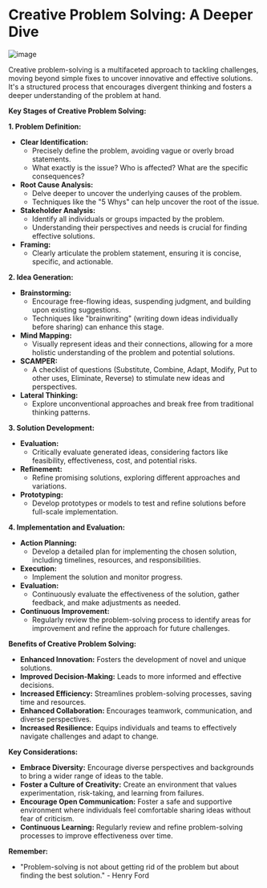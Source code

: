 # Creative Problem Solving: A Deeper Dive

![image](https://github.com/user-attachments/assets/28dbc7fc-ae26-4838-b4e3-7ae62c6889bd)


Creative problem-solving is a multifaceted approach to tackling challenges, moving beyond simple fixes to uncover innovative and effective solutions. It's a structured process that encourages divergent thinking and fosters a deeper understanding of the problem at hand.

**Key Stages of Creative Problem Solving:**

**1. Problem Definition:**

* **Clear Identification:** 
    * Precisely define the problem, avoiding vague or overly broad statements. 
    * What exactly is the issue? Who is affected? What are the specific consequences?
* **Root Cause Analysis:**
    * Delve deeper to uncover the underlying causes of the problem. 
    * Techniques like the "5 Whys" can help uncover the root of the issue.
* **Stakeholder Analysis:** 
    * Identify all individuals or groups impacted by the problem. 
    * Understanding their perspectives and needs is crucial for finding effective solutions.
* **Framing:**
    * Clearly articulate the problem statement, ensuring it is concise, specific, and actionable.

**2. Idea Generation:**

* **Brainstorming:** 
    * Encourage free-flowing ideas, suspending judgment, and building upon existing suggestions. 
    * Techniques like "brainwriting" (writing down ideas individually before sharing) can enhance this stage.
* **Mind Mapping:** 
    * Visually represent ideas and their connections, allowing for a more holistic understanding of the problem and potential solutions.
* **SCAMPER:** 
    * A checklist of questions (Substitute, Combine, Adapt, Modify, Put to other uses, Eliminate, Reverse) to stimulate new ideas and perspectives.
* **Lateral Thinking:** 
    * Explore unconventional approaches and break free from traditional thinking patterns.

**3. Solution Development:**

* **Evaluation:** 
    * Critically evaluate generated ideas, considering factors like feasibility, effectiveness, cost, and potential risks.
* **Refinement:** 
    * Refine promising solutions, exploring different approaches and variations.
* **Prototyping:** 
    * Develop prototypes or models to test and refine solutions before full-scale implementation.

**4. Implementation and Evaluation:**

* **Action Planning:** 
    * Develop a detailed plan for implementing the chosen solution, including timelines, resources, and responsibilities.
* **Execution:** 
    * Implement the solution and monitor progress.
* **Evaluation:** 
    * Continuously evaluate the effectiveness of the solution, gather feedback, and make adjustments as needed.
* **Continuous Improvement:** 
    * Regularly review the problem-solving process to identify areas for improvement and refine the approach for future challenges.

**Benefits of Creative Problem Solving:**

* **Enhanced Innovation:** Fosters the development of novel and unique solutions.
* **Improved Decision-Making:** Leads to more informed and effective decisions.
* **Increased Efficiency:** Streamlines problem-solving processes, saving time and resources.
* **Enhanced Collaboration:** Encourages teamwork, communication, and diverse perspectives.
* **Increased Resilience:** Equips individuals and teams to effectively navigate challenges and adapt to change.

**Key Considerations:**

* **Embrace Diversity:** Encourage diverse perspectives and backgrounds to bring a wider range of ideas to the table.
* **Foster a Culture of Creativity:** Create an environment that values experimentation, risk-taking, and learning from failures.
* **Encourage Open Communication:** Foster a safe and supportive environment where individuals feel comfortable sharing ideas without fear of criticism.
* **Continuous Learning:** Regularly review and refine problem-solving processes to improve effectiveness over time.

**Remember:**

* "Problem-solving is not about getting rid of the problem but about finding the best solution." - Henry Ford 

